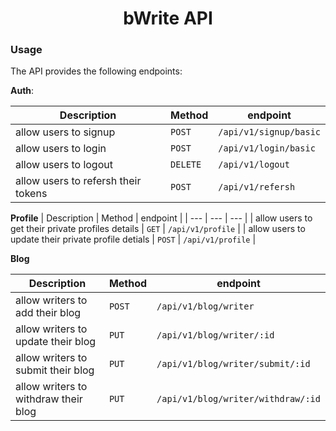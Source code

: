 <h1 align="center">bWrite API</h1>



### Usage

The API provides the following endpoints:

**Auth**: 

| Description |  Method   |   endpoint  | 
| --- | --- | --- | 
| allow users to signup | `POST` | `/api/v1/signup/basic` | 
| allow users to login | `POST` | `/api/v1/login/basic` | 
| allow users to logout | `DELETE` | `/api/v1/logout` | 
| allow users to refersh their tokens | `POST` | `/api/v1/refersh` |

**Profile**
| Description |  Method   |   endpoint  | 
| --- | --- | --- | 
| allow users to get their private profiles details | `GET` | `/api/v1/profile` | 
| allow users to update their private profile detials | `POST` | `/api/v1/profile` | 

**Blog**


| Description |  Method   |   endpoint  | 
| --- | --- | --- | 
| allow writers to add their blog | `POST` | `/api/v1/blog/writer` | 
| allow writers to update their blog | `PUT` | `/api/v1/blog/writer/:id` | 
| allow writers to submit their blog | `PUT` | `/api/v1/blog/writer/submit/:id` | 
| allow writers to withdraw their blog | `PUT` | `/api/v1/blog/writer/withdraw/:id` | 









